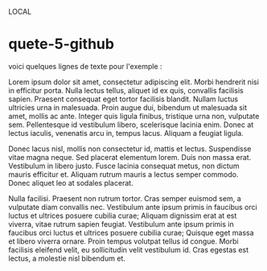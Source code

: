 LOCAL

# quete-5-github

voici quelques lignes de texte pour l'exemple :

Lorem ipsum dolor sit amet, consectetur adipiscing elit. Morbi hendrerit nisi in efficitur porta. Nulla lectus tellus, aliquet id ex quis, convallis facilisis sapien. Praesent consequat eget tortor facilisis blandit. Nullam luctus ultricies urna in malesuada. Proin augue dui, bibendum ut malesuada sit amet, mollis ac ante. Integer quis ligula finibus, tristique urna non, vulputate sem. Pellentesque id vestibulum libero, scelerisque lacinia enim. Donec at lectus iaculis, venenatis arcu in, tempus lacus. Aliquam a feugiat ligula.

Donec lacus nisl, mollis non consectetur id, mattis et lectus. Suspendisse vitae magna neque. Sed placerat elementum lorem. Duis non massa erat. Vestibulum in libero justo. Fusce lacinia consequat metus, non dictum mauris efficitur et. Aliquam rutrum mauris a lectus semper commodo. Donec aliquet leo at sodales placerat.

Nulla facilisi. Praesent non rutrum tortor. Cras semper euismod sem, a vulputate diam convallis nec. Vestibulum ante ipsum primis in faucibus orci luctus et ultrices posuere cubilia curae; Aliquam dignissim erat at est viverra, vitae rutrum sapien feugiat. Vestibulum ante ipsum primis in faucibus orci luctus et ultrices posuere cubilia curae; Quisque eget massa et libero viverra ornare. Proin tempus volutpat tellus id congue. Morbi facilisis eleifend velit, eu sollicitudin velit vestibulum id. Cras egestas est lectus, a molestie nisl bibendum et.
